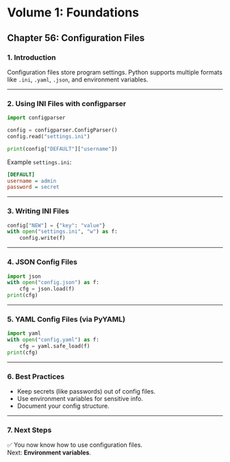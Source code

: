 # Volume 1: Foundations
## Chapter 56: Configuration Files

### 1. Introduction
Configuration files store program settings. Python supports multiple formats like `.ini`, `.yaml`, `.json`, and environment variables.

---

### 2. Using INI Files with configparser
```python
import configparser

config = configparser.ConfigParser()
config.read("settings.ini")

print(config["DEFAULT"]["username"])
```

Example `settings.ini`:
```ini
[DEFAULT]
username = admin
password = secret
```

---

### 3. Writing INI Files
```python
config["NEW"] = {"key": "value"}
with open("settings.ini", "w") as f:
    config.write(f)
```

---

### 4. JSON Config Files
```python
import json
with open("config.json") as f:
    cfg = json.load(f)
print(cfg)
```

---

### 5. YAML Config Files (via PyYAML)
```python
import yaml
with open("config.yaml") as f:
    cfg = yaml.safe_load(f)
print(cfg)
```

---

### 6. Best Practices
- Keep secrets (like passwords) out of config files.  
- Use environment variables for sensitive info.  
- Document your config structure.  

---

### 7. Next Steps
✅ You now know how to use configuration files.  
Next: **Environment variables**.
